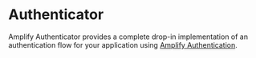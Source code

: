 # Authenticator

Amplify Authenticator provides a complete drop-in implementation of an authentication flow for your application using [Amplify Authentication](https://docs.amplify.aws/lib/auth/getting-started/q/platform/android/).

